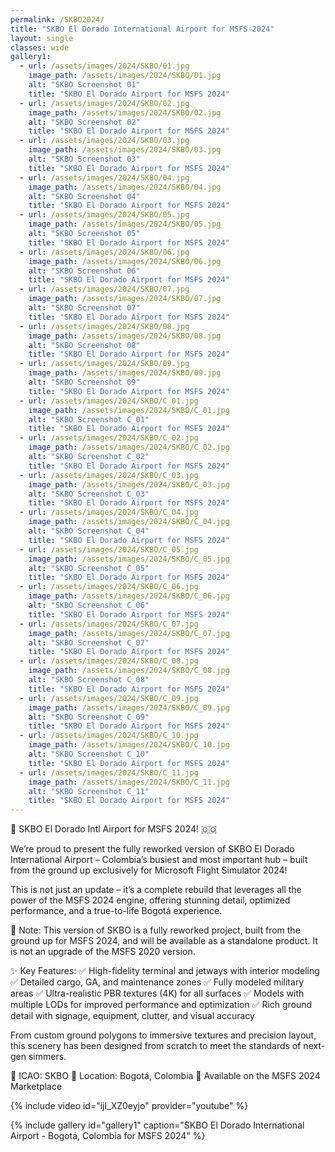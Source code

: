 ```yaml
---
permalink: /SKBO2024/
title: "SKBO El Dorado International Airport for MSFS 2024" 
layout: single
classes: wide
gallery1:
  - url: /assets/images/2024/SKBO/01.jpg
    image_path: /assets/images/2024/SKBO/01.jpg
    alt: "SKBO Screenshot 01"
    title: "SKBO El Dorado Airport for MSFS 2024"
  - url: /assets/images/2024/SKBO/02.jpg
    image_path: /assets/images/2024/SKBO/02.jpg
    alt: "SKBO Screenshot 02"
    title: "SKBO El Dorado Airport for MSFS 2024"
  - url: /assets/images/2024/SKBO/03.jpg
    image_path: /assets/images/2024/SKBO/03.jpg
    alt: "SKBO Screenshot 03"
    title: "SKBO El Dorado Airport for MSFS 2024"
  - url: /assets/images/2024/SKBO/04.jpg
    image_path: /assets/images/2024/SKBO/04.jpg
    alt: "SKBO Screenshot 04"
    title: "SKBO El Dorado Airport for MSFS 2024"
  - url: /assets/images/2024/SKBO/05.jpg
    image_path: /assets/images/2024/SKBO/05.jpg
    alt: "SKBO Screenshot 05"
    title: "SKBO El Dorado Airport for MSFS 2024"
  - url: /assets/images/2024/SKBO/06.jpg
    image_path: /assets/images/2024/SKBO/06.jpg
    alt: "SKBO Screenshot 06"
    title: "SKBO El Dorado Airport for MSFS 2024"
  - url: /assets/images/2024/SKBO/07.jpg
    image_path: /assets/images/2024/SKBO/07.jpg
    alt: "SKBO Screenshot 07"
    title: "SKBO El Dorado Airport for MSFS 2024"
  - url: /assets/images/2024/SKBO/08.jpg
    image_path: /assets/images/2024/SKBO/08.jpg
    alt: "SKBO Screenshot 08"
    title: "SKBO El Dorado Airport for MSFS 2024"
  - url: /assets/images/2024/SKBO/09.jpg
    image_path: /assets/images/2024/SKBO/09.jpg
    alt: "SKBO Screenshot 09"
    title: "SKBO El Dorado Airport for MSFS 2024"
  - url: /assets/images/2024/SKBO/C_01.jpg
    image_path: /assets/images/2024/SKBO/C_01.jpg
    alt: "SKBO Screenshot C_01"
    title: "SKBO El Dorado Airport for MSFS 2024"
  - url: /assets/images/2024/SKBO/C_02.jpg
    image_path: /assets/images/2024/SKBO/C_02.jpg
    alt: "SKBO Screenshot C_02"
    title: "SKBO El Dorado Airport for MSFS 2024"
  - url: /assets/images/2024/SKBO/C_03.jpg
    image_path: /assets/images/2024/SKBO/C_03.jpg
    alt: "SKBO Screenshot C_03"
    title: "SKBO El Dorado Airport for MSFS 2024"
  - url: /assets/images/2024/SKBO/C_04.jpg
    image_path: /assets/images/2024/SKBO/C_04.jpg
    alt: "SKBO Screenshot C_04"
    title: "SKBO El Dorado Airport for MSFS 2024"
  - url: /assets/images/2024/SKBO/C_05.jpg
    image_path: /assets/images/2024/SKBO/C_05.jpg
    alt: "SKBO Screenshot C_05"
    title: "SKBO El Dorado Airport for MSFS 2024"
  - url: /assets/images/2024/SKBO/C_06.jpg
    image_path: /assets/images/2024/SKBO/C_06.jpg
    alt: "SKBO Screenshot C_06"
    title: "SKBO El Dorado Airport for MSFS 2024"
  - url: /assets/images/2024/SKBO/C_07.jpg
    image_path: /assets/images/2024/SKBO/C_07.jpg
    alt: "SKBO Screenshot C_07"
    title: "SKBO El Dorado Airport for MSFS 2024"
  - url: /assets/images/2024/SKBO/C_08.jpg
    image_path: /assets/images/2024/SKBO/C_08.jpg
    alt: "SKBO Screenshot C_08"
    title: "SKBO El Dorado Airport for MSFS 2024"
  - url: /assets/images/2024/SKBO/C_09.jpg
    image_path: /assets/images/2024/SKBO/C_09.jpg
    alt: "SKBO Screenshot C_09"
    title: "SKBO El Dorado Airport for MSFS 2024"
  - url: /assets/images/2024/SKBO/C_10.jpg
    image_path: /assets/images/2024/SKBO/C_10.jpg
    alt: "SKBO Screenshot C_10"
    title: "SKBO El Dorado Airport for MSFS 2024"
  - url: /assets/images/2024/SKBO/C_11.jpg
    image_path: /assets/images/2024/SKBO/C_11.jpg
    alt: "SKBO Screenshot C_11"
    title: "SKBO El Dorado Airport for MSFS 2024"
---
```


🛫 SKBO El Dorado Intl Airport for MSFS 2024! 🇨🇴

We’re proud to present the fully reworked version of SKBO El Dorado International Airport – Colombia’s busiest and most important hub – built from the ground up exclusively for Microsoft Flight Simulator 2024!

This is not just an update – it’s a complete rebuild that leverages all the power of the MSFS 2024 engine, offering stunning detail, optimized performance, and a true-to-life Bogotá experience.

🔔 Note: This version of SKBO is a fully reworked project, built from the ground up for MSFS 2024, and will be available as a standalone product. It is not an upgrade of the MSFS 2020 version.

✨ Key Features:
✅ High-fidelity terminal and jetways with interior modeling
✅ Detailed cargo, GA, and maintenance zones
✅ Fully modeled military areas
✅ Ultra-realistic PBR textures (4K) for all surfaces
✅ Models with multiple LODs for improved performance and optimization
✅ Rich ground detail with signage, equipment, clutter, and visual accuracy

From custom ground polygons to immersive textures and precision layout, this scenery has been designed from scratch to meet the standards of next-gen simmers.

📍 ICAO: SKBO
📍 Location: Bogotá, Colombia
🛒 Available on the MSFS 2024 Marketplace

{% include video id="ijI_XZ0eyjo" provider="youtube" %}

{% include gallery id="gallery1" caption="SKBO El Dorado International Airport - Bogotá, Colombia for MSFS 2024" %}
